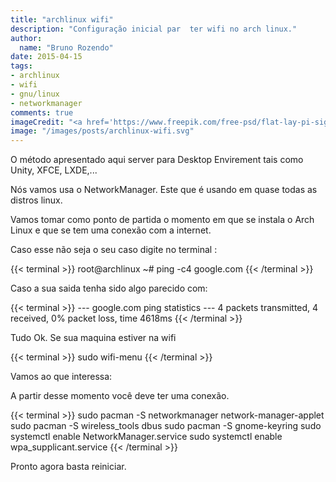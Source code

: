 ```yaml
---
title: "archlinux wifi"
description: "Configuração inicial par  ter wifi no arch linux."
author:
  name: "Bruno Rozendo"
date: 2015-04-15
tags:
- archlinux
- wifi
- gnu/linux
- networkmanager
comments: true
imageCredit: "<a href='https://www.freepik.com/free-psd/flat-lay-pi-sign-mathematics_7089785.htm#page=1&query=pi&position=29'>imagem from freepik.com</a>"
image: "/images/posts/archlinux-wifi.svg"
---
```



O método apresentado aqui server para Desktop Envirement tais como Unity, XFCE, LXDE,... 

Nós vamos usa o NetworkManager. Este que é usando em quase todas as distros linux. 

Vamos tomar como ponto de partida o momento em que se instala  o Arch Linux  e que se tem uma conexão com a internet.

Caso esse não seja o seu caso digite no terminal :

{{< terminal >}}
root@archlinux ~# ping -c4 google.com
{{< /terminal >}}

Caso a sua saida tenha sido algo parecido com:

{{< terminal >}}
--- google.com ping statistics ---
4 packets transmitted, 4 received, 0% packet loss, time 4618ms
{{< /terminal >}}

Tudo Ok. Se sua maquina estiver na wifi

{{< terminal >}}
sudo wifi-menu 
{{< /terminal >}}

Vamos ao que interessa:


A partir desse momento você deve ter uma conexão. 

{{< terminal >}}
sudo pacman -S networkmanager network-manager-applet
sudo pacman -S wireless_tools dbus
sudo pacman -S gnome-keyring
sudo systemctl enable NetworkManager.service
sudo systemctl enable wpa_supplicant.service
{{< /terminal >}}


Pronto agora basta reiniciar.

